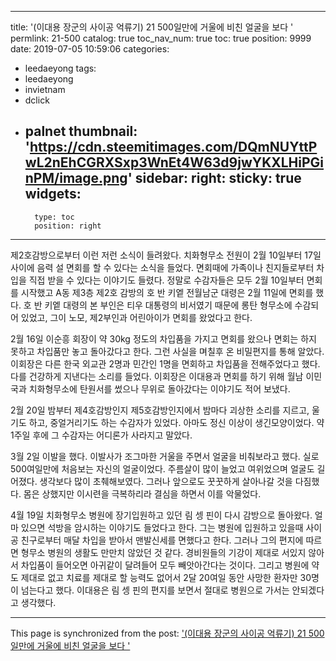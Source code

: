 
---
title: '(이대용 장군의 사이공 억류기) 21 500일만에 거울에 비친 얼굴을 보다 '
permlink: 21-500
catalog: true
toc_nav_num: true
toc: true
position: 9999
date: 2019-07-05 10:59:06
categories:
- leedaeyong
tags:
- leedaeyong
- invietnam
- dclick
- palnet
thumbnail: 'https://cdn.steemitimages.com/DQmNUYttPwL2nEhCGRXSxp3WnEt4W63d9jwYKXLHiPGinPM/image.png'
sidebar:
    right:
        sticky: true
widgets:
    -
        type: toc
        position: right
---



제2호감방으로부터 이런 저런 소식이 들려왔다. 치화형무소 전원이 2월 10일부터 17일사이에 음력 설 면회를 할 수 있다는 소식을 들었다. 면회때에 가족이나 친지들로부터 차입을 직접 받을 수 있다는 이야기도 들렸다. 정말로 수감자들은 모두 2월 10일부터 면회를 시작했고 A동 제3층 제2호 감방의 호 반 키엩 전월남군 대령은 2월 11일에 면회를 했다. 호 반 키엩 대령의 본 부인은 티우 대통령의 비서였기 때문에 롱탄 형무소에 수감되어 있었고, 그이 노모, 제2부인과 어린아이가 면회를 왔었다고 한다.

2월 16일 이순흥 회장이 약 30kg 정도의 차입품을 가지고 면회를 왔으나 면회는 하지 못하고 차입품만 놓고 돌아갔다고 한다. 그런 사실을 며칠후 온 비밀편지를 통해 알았다. 이회장은 다른 한국 외교관 2명과 민간인 1명을 면회하고 차입품을 전해주었다고 했다. 다를 건강하게 지낸다는 소리를 들었다. 이회장은 이대용과 면회를 하기 위해 월남 이민국과 치화형무소에 탄원서를 썼으나 무위로 돌아갔다는 이야기도 적어 보냈다.

2월 20일 밤부터 제4호감방인지 제5호감방인지에서 밤마다 괴상한 소리를 지르고, 울기도 하고, 중얼거리기도 하는 수감자가 있었다. 아마도 정신 이상이 생긴모양이었다. 약 1주일 후에 그 수감자는 어디론가 사라지고 말았다. 

3월 2일 이발을 했다. 이발사가 조그마한 거울을 주면서 얼굴을 비춰보라고 했다. 실로 500여일만에 처음보는 자신의 얼굴이었다. 주름살이 많이 늘었고 여위었으며 얼굴도 길어졌다. 생각보다 많이 초췌해보였다. 그러나 앞으로도 꿋꿋하게 살아나갈 것을 다짐했다. 몸은 상했지만 이시련을 극복하리라 결심을 하면서 이를 악물었다. 

4월 19일 치화형무소 병원에 장기입원하고 있던 림 셍 핀이 다시 감방으로 돌아왔다. 얼마 있으면 석방을 암시하는 이야기도 들었다고 한다. 그는 병원에 입원하고 있을때 사이공 친구로부터 매달 차입을 받아서 맨발신세를 면했다고 한다. 그러나 그의 편지에 따르면 형무소 병원의 생활도 만만치 않았던 것 같다. 경비원들의 기강이 제대로 서있지 않아서 차입품이 들어오면 아귀같이 달려들어 모두 빼앗아간다는 것이다. 그리고 병원에 약도 제대로 없고 치료를 제대로 할 능력도 없어서 2달 20여일 동안 사망한 환자만 30명이 넘는다고 했다. 이대용은 림 셍 핀의 편지를 보면서 절대로 병원으로 가서는 안되겠다고 생각했다. 

- - -

This page is synchronized from the post: ['(이대용 장군의 사이공 억류기) 21 500일만에 거울에 비친 얼굴을 보다 '](https://steemit.com/@wisdomandjustice/21-500)
